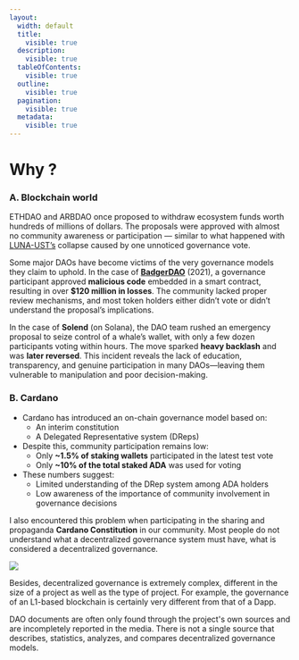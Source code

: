 ```yaml
---
layout:
  width: default
  title:
    visible: true
  description:
    visible: true
  tableOfContents:
    visible: true
  outline:
    visible: true
  pagination:
    visible: true
  metadata:
    visible: true
---
```


# Why ?

### A. Blockchain world

ETHDAO and ARBDAO once proposed to withdraw ecosystem funds worth hundreds of millions of dollars. The proposals were approved with almost no community awareness or participation — similar to what happened with [LUNA-UST’s](https://cointelegraph.com/news/the-fall-of-terra-luna-explained-by-experts) collapse caused by one unnoticed governance vote.

Some major DAOs have become victims of the very governance models they claim to uphold. In the case of [**BadgerDAO**](https://rekt.news/badger-rekt/) (2021), a governance participant approved **malicious code** embedded in a smart contract, resulting in over **$120 million in losses**. The community lacked proper review mechanisms, and most token holders either didn’t vote or didn’t understand the proposal’s implications.

In the case of **Solend** (on Solana), the DAO team rushed an emergency proposal to seize control of a whale’s wallet, with only a few dozen participants voting within hours. The move sparked **heavy backlash** and was **later reversed**. This incident reveals the lack of education, transparency, and genuine participation in many DAOs—leaving them vulnerable to manipulation and poor decision-making.



### **B. Cardano**



* Cardano has introduced an on-chain governance model based on:
  * An interim constitution
  * A Delegated Representative system (DReps)
* Despite this, community participation remains low:
  * Only **\~1.5% of staking wallets** participated in the latest test vote
  * Only **\~10% of the total staked ADA** was used for voting
* These numbers suggest:
  * Limited understanding of the DRep system among ADA holders
  * Low awareness of the importance of community involvement in governance decisions

I also encountered this problem when participating in the sharing and propaganda **Cardano Constitution** in our community. Most people do not understand what a decentralized governance system must have, what is considered a decentralized governance.

![](https://cardano.ideascale.com/a/community-id/163/attachments/embedded-files/embedded-idea-custom-field-image-35dcad/png)

Besides, decentralized governance is extremely complex, different in the size of a project as well as the type of project. For example, the governance of an L1-based blockchain is certainly very different from that of a Dapp.

DAO documents are often only found through the project's own sources and are incompletely reported in the media. There is not a single source that describes, statistics, analyzes, and compares decentralized governance models.
